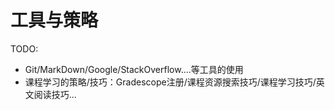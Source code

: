 # 工具与策略
TODO:

- Git/MarkDown/Google/StackOverflow....等工具的使用
- 课程学习的策略/技巧：Gradescope注册/课程资源搜索技巧/课程学习技巧/英文阅读技巧...
